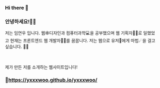 ### Hi there 👋

<!--
**yxxxwoo/yxxxwoo** is a ✨ _special_ ✨ repository because its `README.md` (this file) appears on your GitHub profile.

Here are some ideas to get you started:

- 🔭 I’m currently working on ...
- 🌱 I’m currently learning ...
- 👯 I’m looking to collaborate on ...
- 🤔 I’m looking for help with ...
- 💬 Ask me about ...
- 📫 How to reach me: ...
- 😄 Pronouns: ...
- ⚡ Fun fact: ...
-->

### 안녕하세요!🙋‍♀
저는 임연우 입니다. 웹🕸디자인과 컴퓨터과학💻을 공부했으며 웹 기획자👩‍💼로 일했었고 현재는 프론트엔드 웹 개발자👩‍💻를 꿈꿉니다. 저는 웹으로 유저🫵에게 마법☄을 걸고 싶습니다. 🧙‍♀️

</br></br>제가 만든 저를 소개하는 웹사이트입니다! 
### 📌https://yxxxwoo.github.io/yxxxwoo/
